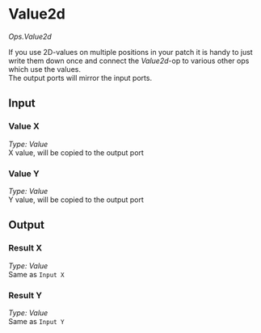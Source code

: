 # Value2d

*Ops.Value2d*    

If you use 2D-values on multiple positions in your patch it is handy to just write them down once and connect the *Value2d*-op to various other ops which use the values.  
The output ports will mirror the input ports.

## Input

### Value X

*Type: Value*  
X value, will be copied to the output port

### Value Y

*Type: Value*  
Y value, will be copied to the output port

## Output

### Result X

*Type: Value*  
Same as `Input X`

### Result Y

*Type: Value*  
Same as `Input Y`